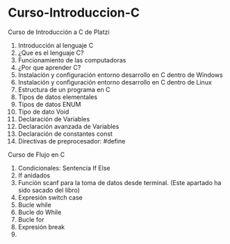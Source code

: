 # Curso-Introduccion-C

Curso de Introducción a C de Platzi

1. Introducción al lenguaje C
2. ¿Que es el lenguaje C?
3. Funcionamiento de las computadoras
4. ¿Por que aprender C?
5. Instalación y configuración entorno desarrollo en C dentro de Windows
6. Instalación y configuración entorno desarrollo en C dentro de Linux
7. Estructura de un programa en C
8. Tipos de datos elementales
9. Tipos de datos ENUM
10. Tipo de dato Void
11. Declaración de Variables
12. Declaración avanzada de Variables
13. Declaración de constantes const
14. Directivas de preprocesador: #define

Curso de Flujo en C

1. Condicionales: Sentencia If Else
2. If anidados
3. Función scanf para la toma de datos desde terminal. (Este apartado ha sido sacado del libro)
4. Expresión switch case
5. Bucle while
6. Bucle do While
7. Bucle for
8. Expresión break
9. 